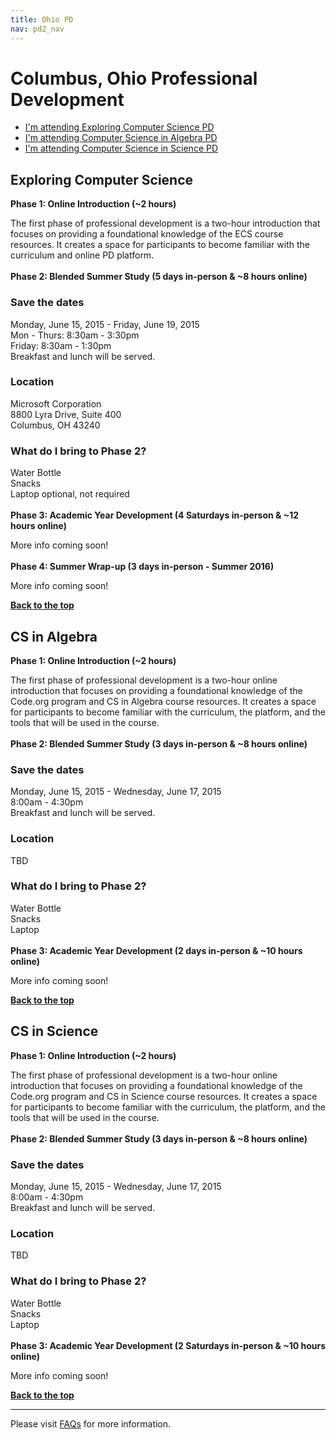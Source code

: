 ```yaml
---
title: Ohio PD
nav: pd2_nav
---
```

<a id="top"></a>

# Columbus, Ohio Professional Development

- [I'm attending Exploring Computer Science PD](#ecs)
- [I'm attending Computer Science in Algebra PD](#algebra)
- [I'm attending Computer Science in Science PD](#science)


<a id="ecs"></a>

## Exploring Computer Science

**Phase 1: Online Introduction (~2 hours)**

The first phase of professional development is a two-hour introduction that focuses on providing a foundational knowledge of the ECS course resources. It creates a space for participants to become familiar with the curriculum and online PD platform.
</br>
</br>
**Phase 2: Blended Summer Study (5 days in-person & ~8 hours online)**

### Save the dates

Monday, June 15, 2015 - Friday, June 19, 2015
<br/>
Mon - Thurs: 8:30am - 3:30pm
<br />
Friday: 8:30am - 1:30pm
<br/>
Breakfast and lunch will be served. 
<br/>

### Location

Microsoft Corporation
<br />
8800 Lyra Drive, Suite 400
<br />
Columbus, OH 43240
<br />


### What do I bring to Phase 2?

Water Bottle
<br />
Snacks
<br />
Laptop optional, not required
</br>
</br>
**Phase 3: Academic Year Development (4 Saturdays in-person & ~12 hours online)**

More info coming soon!
</br>
</br>
**Phase 4: Summer Wrap-up (3 days in-person - Summer 2016)**

More info coming soon!

[**Back to the top**](#top)


<a id="algebra"></a>

## CS in Algebra

**Phase 1: Online Introduction (~2 hours)**

The first phase of professional development is a two-hour online introduction that focuses on providing a foundational knowledge of the Code.org program and CS in Algebra course resources. It creates a space for participants to become familiar with the curriculum, the platform, and the tools that will be used in the course.
</br>
</br>
**Phase 2: Blended Summer Study (3 days in-person & ~8 hours online)**

### Save the dates

Monday, June 15, 2015 - Wednesday, June 17, 2015
<br/>
8:00am - 4:30pm
<br />
Breakfast and lunch will be served. 
<br/>

### Location

TBD

### What do I bring to Phase 2?

Water Bottle
<br />
Snacks
<br />
Laptop
</br>
</br>
**Phase 3: Academic Year Development (2 days in-person & ~10 hours online)**

More info coming soon!

[**Back to the top**](#top)

<a id="science"></a>

## CS in Science

**Phase 1: Online Introduction (~2 hours)**

The first phase of professional development is a two-hour online introduction that focuses on providing a foundational knowledge of the Code.org program and CS in Science course resources. It creates a space for participants to become familiar with the curriculum, the platform, and the tools that will be used in the course.
</br>
</br>
**Phase 2: Blended Summer Study (3 days in-person & ~8 hours online)**

### Save the dates

Monday, June 15, 2015 - Wednesday, June 17, 2015
<br/>
8:00am - 4:30pm
<br />
Breakfast and lunch will be served.
<br/>

### Location

TBD

### What do I bring to Phase 2?

Water Bottle
<br />
Snacks
<br />
Laptop
</br>
</br>
**Phase 3: Academic Year Development (2 Saturdays in-person & ~10 hours online)**

More info coming soon!


[**Back to the top**](#top)

----------
Please visit [FAQs](/educate/pd/15-16/faq) for more information.

<br />
<br />